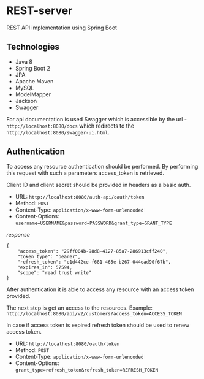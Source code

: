 # REST-server
REST API implementation using Spring Boot

## Technologies
* Java 8
* Spring Boot 2
* JPA
* Apache Maven
* MySQL
* ModelMapper
* Jackson
* Swagger

For api documentation is used Swagger which is accessible by the url - `http://localhost:8080/docs` which redirects to the `http://localhost:8080/swagger-ui.html`.

## Authentication
To access any resource authentication should be performed. By performing this request with such a parameters access_token is retrieved.

Client ID and client secret should be provided in headers as a basic auth.

* URL: `http://localhost:8080/auth-api/oauth/token`
* Method: `POST`
* Content-Type: `application/x-www-form-urlencoded`
* Content-Options: `username=USERNAME&password=PASSWORD&grant_type=GRANT_TYPE`

_response_
```
{
    "access_token": "29ff004b-98d8-4127-85a7-286913cff240",
    "token_type": "bearer",
    "refresh_token": "e1d442ce-f681-465e-b267-044ead90f67b",
    "expires_in": 57594,
    "scope": "read trust write"
}
```

After authentication it is able to access any resource with an access token provided.

The next step is get an access to the resources. Example: `http://localhost:8080/api/v2/customers?access_token=ACCESS_TOKEN`

In case if access token is expired refresh token should be used to renew access token.

* URL: `http://localhost:8080/oauth/token`
* Method: `POST`
* Content-Type: `application/x-www-form-urlencoded`
* Content-Options: `grant_type=refresh_token&refresh_token=REFRESH_TOKEN`